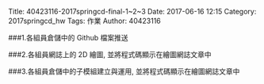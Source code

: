 Title: 40423116-2017springcd-final-1~2~3
Date: 2017-06-16 12:15
Category: 2017springcd_hw
Tags: 作業
Author: 40423116



<!-- PELICAN_END_SUMMARY -->

###1.各組員倉儲中的 Github 檔案推送

###2.各組員網誌上的 2D 繪圖, 並將程式碼顯示在繪圖網誌文章中

###3.各組員倉儲中的子模組建立與運用, 並將程式碼顯示在繪圖網誌文章中
<!-- 導入 Brython 標準程式庫 -->
 
<script src="../data/Brython-3.3.1/brython.js"></script>
<script src="../data/Brython-3.3.1/brython_stdlib.js"></script>
 
<!-- 啟動 Brython -->
<script>
window.onload=function(){
// 設定 data/py 為共用程式路徑
brython({debug:1, pythonpath:['./../data/py']});
}
</script>
<!-- 以下實際利用  Brython 繪圖-->
<canvas id="onegear" width="800" height="600"></canvas>
<canvas id="plotarea" width="500" height="500"></canvas>

<script type="text/python3">
# 導入 doc
from browser import document as doc
from browser import console
import math

<script type="text/python3">
from browser import document as doc
import math
# deg 為角度轉為徑度的轉換因子
deg = math.pi/180.
# 定義 Spur 類別
class Spur(object):
    def __init__(self, ctx):
        self.ctx = ctx

        
# 設定畫線參數
#紅線
    def create_line(self, x1, y1, x2, y2, width=3, fill="red"):
    self.ctx.beginPath()
    self.ctx.lineWidth = width
    self.ctx.moveTo(x1, y1)
    self.ctx.lineTo(x2, y2)
    self.ctx.strokeStyle = fill
    self.ctx.stroke()
#綠線
def create_line2(self, x1, y1, x2, y2, width=3, fill="green"):
    self.ctx.beginPath()
    self.ctx.lineWidth = width
    self.ctx.moveTo(x1, y1)
    self.ctx.lineTo(x2, y2)
    self.ctx.strokeStyle = fill
    self.ctx.stroke()
#黑線
def create_line3(self, x1, y1, x2, y2, width=3, fill="black"):
    self.ctx.beginPath()
    self.ctx.lineWidth = width
    self.ctx.moveTo(x1, y1)
    self.ctx.lineTo(x2, y2)
    self.ctx.strokeStyle = fill
    self.ctx.stroke()
    
    
ctx.save()
ctx.translate( 400 , 300 )
ctx.rotate(180*deg)
ctx.translate( -400 , -300 )
 # 4
self.create_line3(50, 550, 50, 450)
self.create_line3(50, 550,150, 450)
self.create_line3(150, 350, 150, 550)

# 0
self.create_line3(200, 350, 200, 550)
self.create_line3(200, 550, 300, 550)
self.create_line3(300, 350, 300, 550)
self.create_line3(300, 350, 200, 350)

# 4
self.create_line3(350, 550, 350, 450)
self.create_line3(450, 350, 450, 550)
self.create_line3(350, 450, 450, 450)

#  2
self.create_line3(500, 550, 600, 550)
self.create_line3(500, 450, 600, 450)
self.create_line3(500, 350, 600, 350)
self.create_line3(600, 550, 600, 450)
self.create_line3(500, 350, 500, 450)
#  3
self.create_line3(650, 550, 750, 550)
self.create_line3(650, 450, 750, 450)
self.create_line3(650, 350, 750, 350)
self.create_line3(750, 550, 750, 350)
 # 1
self.create_line3(350, 50, 350,250 )

 # 6
self.create_line3(400, 250, 500,250 )
self.create_line3(400, 150, 500,150 )
self.create_line3(400, 50, 500,50 )
self.create_line3(400, 50, 400, 250)
self.create_line3(500, 150, 500, 50) 
ctx.restore()
</script>